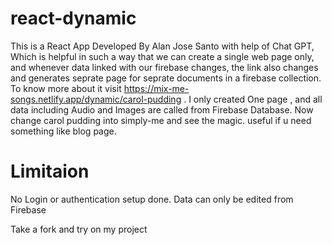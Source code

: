 # react-dynamic
This is a React App Developed By Alan Jose Santo with help of Chat GPT, Which is helpful in such a way that we can create a single web page only, and whenever data linked with our firebase changes,  the link also changes and generates seprate page for seprate documents in a firebase collection.
To know more about it visit https://mix-me-songs.netlify.app/dynamic/carol-pudding .
I only created One page , and all data including Audio and Images are called from Firebase Database.
Now change carol pudding into simply-me and see the magic.
useful if u need something like blog page.
# Limitaion
No Login or authentication setup done.
Data can only be edited from Firebase

Take a fork and try on my project
